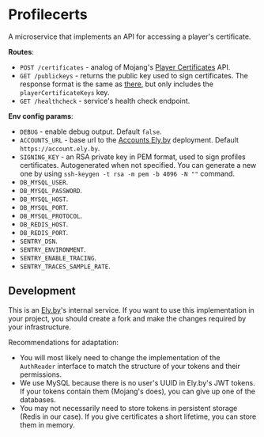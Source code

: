 # Profilecerts

A microservice that implements an API for accessing a player's certificate.

**Routes**:
* `POST /certificates` - analog of Mojang's [Player Certificates](https://wiki.vg/Mojang_API#Player_Certificates) API.
* `GET /publickeys` - returns the public key used to sign certificates. The response format is the same as [there](https://api.minecraftservices.com/publickeys), but only includes the `playerCertificateKeys` key.
* `GET /healthcheck` - service's health check endpoint.

**Env config params**:
* `DEBUG` - enable debug output. Default `false`.
* `ACCOUNTS_URL` - base url to the [Accounts Ely.by](https://github.com/elyby/accounts) deployment. Default `https://account.ely.by`.
* `SIGNING_KEY` - an RSA private key in PEM format, used to sign profiles certificates. Autogenerated when not specified. You can generate a new one by using `ssh-keygen -t rsa -m pem -b 4096 -N ""` command.
* `DB_MYSQL_USER`.
* `DB_MYSQL_PASSWORD`.
* `DB_MYSQL_HOST`.
* `DB_MYSQL_PORT`.
* `DB_MYSQL_PROTOCOL`.
* `DB_REDIS_HOST`.
* `DB_REDIS_PORT`.
* `SENTRY_DSN`.
* `SENTRY_ENVIRONMENT`.
* `SENTRY_ENABLE_TRACING`.
* `SENTRY_TRACES_SAMPLE_RATE`.

## Development

This is an [Ely.by](https://ely.by)'s internal service. If you want to use this implementation in your project, you should create a fork and make the changes required by your infrastructure.

Recommendations for adaptation:
* You will most likely need to change the implementation of the `AuthReader` interface to match the structure of your tokens and their permissions.
* We use MySQL because there is no user's UUID in Ely.by's JWT tokens. If your tokens contain them (Mojang's does), you can give up one of the databases.
* You may not necessarily need to store tokens in persistent storage (Redis in our case). If you give certificates a short lifetime, you can store them in memory.
